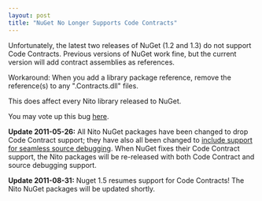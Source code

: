 ```yaml
---
layout: post
title: "NuGet No Longer Supports Code Contracts"
---
```

Unfortunately, the latest two releases of NuGet (1.2 and 1.3) do not support Code Contracts. Previous versions of NuGet work fine, but the current version will add contract assemblies as references.



Workaround: When you add a library package reference, remove the reference(s) to any ".Contracts.dll" files.



This does affect every Nito library released to NuGet.



You may vote up this bug [here](http://nuget.codeplex.com/workitem/263).



**Update 2011-05-26:** All Nito NuGet packages have been changed to drop Code Contract support; they have also all been changed to [include support for seamless source debugging](http://blog.davidebbo.com/2011/04/easy-way-to-publish-nuget-packages-with.html). When NuGet fixes their Code Contract support, the Nito packages will be re-released with both Code Contract and source debugging support.



**Update 2011-08-31:** Nuget 1.5 resumes support for Code Contracts! The Nito NuGet packages will be updated shortly.


